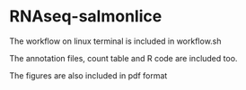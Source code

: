 # RNAseq-salmonlice

The workflow on linux terminal is included in workflow.sh

The annotation files, count table and R code are included too.

The figures are also included in pdf format
